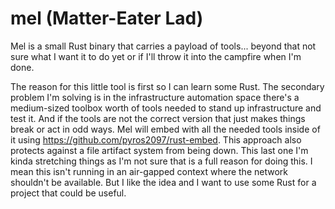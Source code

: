 # mel (Matter-Eater Lad)
Mel is a small Rust binary that carries a payload of tools... beyond that not sure what I want it to do yet or if I'll throw it into the campfire when I'm done.

The reason for this little tool is first so I can learn some Rust. The secondary problem I'm solving is in the infrastructure automation space there's a medium-sized toolbox worth of tools needed to stand up infrastructure and test it.  And if the tools are not the correct version that just makes things break or act in odd ways. Mel will embed with all the needed tools inside of it using https://github.com/pyros2097/rust-embed.  This approach also protects against a file artifact system from being down. This last one I'm kinda stretching things as I'm not sure that is a full reason for doing this. I mean this isn't running in an air-gapped context where the network shouldn't be available.  But I like the idea and I want to use some Rust for a project that could be useful.

